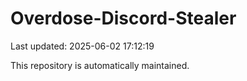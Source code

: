 # Overdose-Discord-Stealer

Last updated: 2025-06-02 17:12:19

This repository is automatically maintained.
